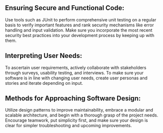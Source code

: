 
## Ensuring Secure and Functional Code:
Use tools such as JUnit to perform comprehensive unit testing on a regular basis to verify important features and rank security mechanisms like error handling and input validation. Make sure you incorporate the most recent security best practices into your development process by keeping up with them.

## Interpreting User Needs:
To ascertain user requirements, actively collaborate with stakeholders through surveys, usability testing, and interviews. To make sure your software is in line with changing user needs, create user personas and stories and iterate depending on input.

## Methods for Approaching Software Design:
Utilize design patterns to improve maintainability, embrace a modular and scalable architecture, and begin with a thorough grasp of the project needs. Encourage teamwork, put simplicity first, and make sure your design is clear for simpler troubleshooting and upcoming improvements.

